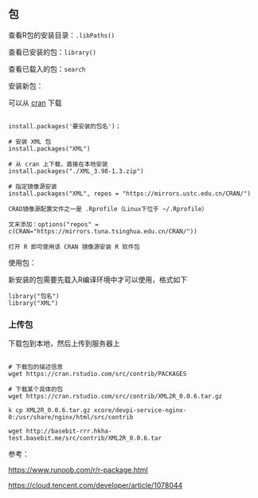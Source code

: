 ## 包

查看R包的安装目录：`.libPaths()`

查看已安装的包：`library()`

查看已载入的包：`search`

安装新包：

可以从 [cran](https://cran.r-project.org/web/packages/available_packages_by_name.html) 下载

```

install.packages('要安装的包名')；

# 安装 XML 包
install.packages("XML")

# 从 cran 上下载，直接在本地安装
install.packages("./XML_3.98-1.3.zip")

# 指定镜像源安装
install.packages("XML", repos = "https://mirrors.ustc.edu.cn/CRAN/")

CRAD镜像源配置文件之一是 .Rprofile（Linux下位于 ~/.Rprofile）

文末添加：options("repos" = c(CRAN="https://mirrors.tuna.tsinghua.edu.cn/CRAN/"))

打开 R 即可使用该 CRAN 镜像源安装 R 软件包

```



使用包：

新安装的包需要先载入R编译环境中才可以使用，格式如下

```
library("包名")
library("XML")
```



### 上传包

下载包到本地，然后上传到服务器上

```

# 下载包的描述信息
wget https://cran.rstudio.com/src/contrib/PACKAGES

# 下载某个具体的包
wget https://cran.rstudio.com/src/contrib/XML2R_0.0.6.tar.gz

k cp XML2R_0.0.6.tar.gz xcore/devpi-service-nginx-0:/usr/share/nginx/html/src/contrib

```



`wget http://basebit-rrr.hkha-test.basebit.me/src/contrib/XML2R_0.0.6.tar`



参考：

https://www.runoob.com/r/r-package.html

https://cloud.tencent.com/developer/article/1078044

